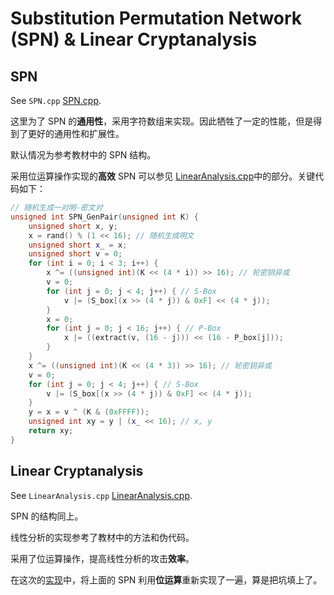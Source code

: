 # Substitution Permutation Network (SPN) & Linear Cryptanalysis

## SPN

See `SPN.cpp` [SPN.cpp](./SPN.cpp).

这里为了 SPN 的**通用性**，采用字符数组来实现。因此牺牲了一定的性能，但是得到了更好的通用性和扩展性。

默认情况为参考教材中的 SPN 结构。

采用位运算操作实现的**高效** SPN 可以参见 [LinearAnalysis.cpp](./LinearAnalysis.cpp)中的部分。关键代码如下：

```C++
// 随机生成一对明-密文对
unsigned int SPN_GenPair(unsigned int K) {
    unsigned short x, y;
    x = rand() % (1 << 16); // 随机生成明文
    unsigned short x_ = x;
    unsigned short v = 0;
    for (int i = 0; i < 3; i++) {
        x ^= ((unsigned int)(K << (4 * i)) >> 16); // 轮密钥异或
        v = 0;
        for (int j = 0; j < 4; j++) { // S-Box
            v |= (S_box[(x >> (4 * j)) & 0xF] << (4 * j));
        }
        x = 0;
        for (int j = 0; j < 16; j++) { // P-Box
            x |= ((extract(v, (16 - j))) << (16 - P_box[j]));
        }
    }
    x ^= ((unsigned int)(K << (4 * 3)) >> 16); // 轮密钥异或
    v = 0;
    for (int j = 0; j < 4; j++) { // S-Box
        v |= (S_box[(x >> (4 * j)) & 0xF] << (4 * j));
    }
    y = x = v ^ (K & (0xFFFF));
    unsigned int xy = y | (x_ << 16); // x, y
    return xy;
}
```

## Linear Cryptanalysis

See `LinearAnalysis.cpp` [LinearAnalysis.cpp](./LinearAnalysis.cpp).

SPN 的结构同上。

线性分析的实现参考了教材中的方法和伪代码。

采用了位运算操作，提高线性分析的攻击**效率**。

在这次的[实现](./LinearAnalysis.cpp)中，将上面的 SPN 利用**位运算**重新实现了一遍，算是把坑填上了。

